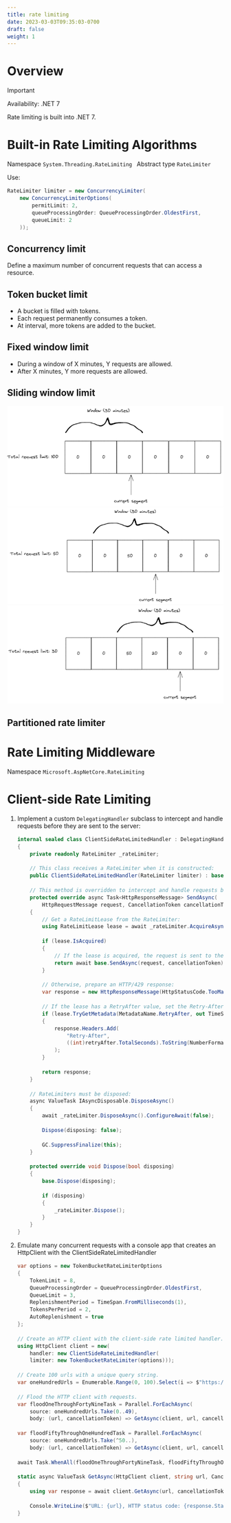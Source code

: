```yaml
---
title: rate limiting
date: 2023-03-03T09:35:03-0700
draft: false
weight: 1
---
```

# Overview
> [!IMPORTANT]
> Availability: .NET 7  

Rate limiting is built into .NET 7.  

# Built-in Rate Limiting Algorithms
Namespace `System.Threading.RateLimiting ` 
Abstract type `RateLimiter`  

Use:
```cs
RateLimiter limiter = new ConcurrencyLimiter(
    new ConcurrencyLimiterOptions(
        permitLimit: 2,
        queueProcessingOrder: QueueProcessingOrder.OldestFirst,
        queueLimit: 2
    ));
```
## Concurrency limit
Define a maximum number of concurrent requests that can access a resource.

## Token bucket limit
- A bucket is filled with tokens.
- Each request permanently consumes a token.
- At interval, more tokens are added to the bucket.

## Fixed window limit
- During a window of X minutes, Y requests are allowed.
- After X minutes, Y more requests are allowed.

## Sliding window limit

![](./sliding-window-1.png)
![](./sliding-window-2.png)
![](./sliding-window-3.png)

## Partitioned rate limiter

# Rate Limiting Middleware
Namespace `Microsoft.AspNetCore.RateLimiting`

# Client-side Rate Limiting
1. Implement a custom `DelegatingHandler` subclass to intercept and handle requests before they are sent to the server:
    ```cs
    internal sealed class ClientSideRateLimitedHandler : DelegatingHandler, IAsyncDisposable
    {
        private readonly RateLimiter _rateLimiter;

        // This class receives a RateLimiter when it is constructed:
        public ClientSideRateLimitedHandler(RateLimiter limiter) : base(new HttpClientHandler()) => _rateLimiter = limiter;
        
        // This method is overridden to intercept and handle requests before they are sent to the server:
        protected override async Task<HttpResponseMessage> SendAsync(
            HttpRequestMessage request, CancellationToken cancellationToken)
        {
            // Get a RateLimitLease from the RateLimiter:
            using RateLimitLease lease = await _rateLimiter.AcquireAsync(permitCount: 1, cancellationToken);

            if (lease.IsAcquired)
            {
                // If the lease is acquired, the request is sent to the server:
                return await base.SendAsync(request, cancellationToken);
            }

            // Otherwise, prepare an HTTP/429 response:
            var response = new HttpResponseMessage(HttpStatusCode.TooManyRequests);

            // If the lease has a RetryAfter value, set the Retry-After header to that value:
            if (lease.TryGetMetadata(MetadataName.RetryAfter, out TimeSpan retryAfter))
            {
                response.Headers.Add(
                    "Retry-After",
                    ((int)retryAfter.TotalSeconds).ToString(NumberFormatInfo.InvariantInfo)
                );
            }
            
            return response;
        }

        // RateLimiters must be disposed:
        async ValueTask IAsyncDisposable.DisposeAsync()
        { 
            await _rateLimiter.DisposeAsync().ConfigureAwait(false);

            Dispose(disposing: false);
            
            GC.SuppressFinalize(this);
        }

        protected override void Dispose(bool disposing)
        {
            base.Dispose(disposing);

            if (disposing)
            {
                _rateLimiter.Dispose();
            }
        }
    }
    ```

2. Emulate many concurrent requests with a console app that creates an HttpClient with the ClientSideRateLimitedHandler
    ```cs
    var options = new TokenBucketRateLimiterOptions
    { 
        TokenLimit = 8, 
        QueueProcessingOrder = QueueProcessingOrder.OldestFirst,
        QueueLimit = 3, 
        ReplenishmentPeriod = TimeSpan.FromMilliseconds(1), 
        TokensPerPeriod = 2, 
        AutoReplenishment = true
    };
    
    // Create an HTTP client with the client-side rate limited handler.
    using HttpClient client = new(
        handler: new ClientSideRateLimitedHandler(
        limiter: new TokenBucketRateLimiter(options)));

    // Create 100 urls with a unique query string.
    var oneHundredUrls = Enumerable.Range(0, 100).Select(i => $"https://example.com?iteration={i:0#}");
    
    // Flood the HTTP client with requests.
    var floodOneThroughFortyNineTask = Parallel.ForEachAsync(
        source: oneHundredUrls.Take(0..49), 
        body: (url, cancellationToken) => GetAsync(client, url, cancellationToken));
    
    var floodFiftyThroughOneHundredTask = Parallel.ForEachAsync(
        source: oneHundredUrls.Take(^50..),
        body: (url, cancellationToken) => GetAsync(client, url, cancellationToken));
    
    await Task.WhenAll(floodOneThroughFortyNineTask, floodFiftyThroughOneHundredTask);
    
    static async ValueTask GetAsync(HttpClient client, string url, CancellationToken cancellationToken)
    {
        using var response = await client.GetAsync(url, cancellationToken);
        
        Console.WriteLine($"URL: {url}, HTTP status code: {response.StatusCode} ({(int)response.StatusCode})");
    }
   ```
